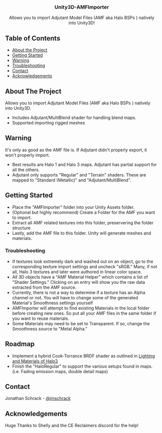 <!-- PROJECT LOGO -->
<br />
<p align="center">
  <a href="https://github.com/jmschrack/Unity3D-AMFImporter/">
  </a>

  <h3 align="center">Unity3D-AMFImporter</h3>

  <p align="center">
    Allows you to import Adjutant Model Files (AMF aka Halo BSPs ) natively into Unity3D!
  </p>
</p>



<!-- TABLE OF CONTENTS -->
## Table of Contents

* [About the Project](#about-the-project)
* [Getting Started](#getting-started)
* [Warning](#warning)
* [Troubleshooting](#troubleshooting)
* [Contact](#contact)
* [Acknowledgements](#acknowledgements)



<!-- ABOUT THE PROJECT -->
## About The Project
Allows you to import Adjutant Model Files (AMF aka Halo BSPs ) natively into Unity3D.
* Includes Adjutant/MultiBlend shader for handling blend maps.
* Supported importing rigged meshes

## Warning
It's only as good as the AMF file is. If Adjutant didn't properly export, it won't properly import.
* Best results are Halo 1 and Halo 3 maps. Adjutant has partial support for all the others.
* Adjutant only supports "Regular" and "Terrain" shaders. These are mapped to "Standard (Metallic)" and "Adjutant/MultiBlend".


<!-- GETTING STARTED -->
## Getting Started

* Place the "AMFImporter" folder into your Unity Assets folder.
* (Optional but highly recommend) Create a Folder for the AMF you want to import. 
* Extract all AMF related textures into this folder, preservering the folder structure
* Lastly, add the AMF file to this folder. Unity will generate meshes and materials.

<!-- TROUBLESHOOTING -->
### Troubleshooting

* If textures look extremely dark and washed out on an object, go to the corresponding texture import settings and uncheck "sRGB." Many, if not all, Halo 3 textures and later were authored in linear color space.
* All 3D objects have a "AMF Material Helper" which contains a list of "Shader Settings." Clicking on an entry will show you the raw data extracted from the AMF source. 
* Currently, there is not a way to determine if a texture has an Alpha channel or not. You will have to change some of the generated Material's Smoothness settings yourself
* AMFImporter will attempt to find existing Materials in the local folder before creating new ones. So put all your AMF files in the same folder if you want to reuse materials.
* Some Materials may need to be set to Transparent. If so, change the Smoothness source to "Metal Alpha."




<!-- ROADMAP -->
## Roadmap

* Implement a hybrid Cook-Torrance BRDF shader as outlined in [Lighting and Materials of Halo3](https://developer.amd.com/wordpress/media/2013/01/Chapter01-Chen-Lighting_and_Material_of_Halo3.pdf)
* Finish the "HaloRegular" to support the various setups found in maps. (i.e. Fading emission maps, double detail maps)





<!-- CONTACT -->
## Contact

Jonathan Schrack - [@jmschrack](https://twitter.com/jmschrack)


<!-- ACKNOWLEDGEMENTS -->
## Acknowledgements
Huge Thanks to Shelly and the CE Reclaimers discord for the help!
